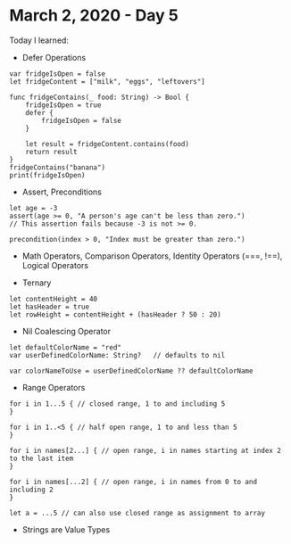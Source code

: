 # March 2, 2020 - Day 5

Today I learned:

* Defer Operations

```
var fridgeIsOpen = false
let fridgeContent = ["milk", "eggs", "leftovers"]

func fridgeContains(_ food: String) -> Bool {
    fridgeIsOpen = true
    defer {
        fridgeIsOpen = false
    }

    let result = fridgeContent.contains(food)
    return result
}
fridgeContains("banana")
print(fridgeIsOpen)
```

* Assert, Preconditions

```
let age = -3
assert(age >= 0, "A person's age can't be less than zero.")
// This assertion fails because -3 is not >= 0.

precondition(index > 0, "Index must be greater than zero.")
```

* Math Operators, Comparison Operators, Identity Operators (===, !==), Logical Operators

* Ternary

```
let contentHeight = 40
let hasHeader = true
let rowHeight = contentHeight + (hasHeader ? 50 : 20)
```

* Nil Coalescing Operator

```
let defaultColorName = "red"
var userDefinedColorName: String?   // defaults to nil

var colorNameToUse = userDefinedColorName ?? defaultColorName
```

* Range Operators

```
for i in 1...5 { // closed range, 1 to and including 5
}

for i in 1..<5 { // half open range, 1 to and less than 5
}

for i in names[2...] { // open range, i in names starting at index 2 to the last item
}

for i in names[...2] { // open range, i in names from 0 to and including 2
}

let a = ...5 // can also use closed range as assignment to array
```

* Strings are Value Types

